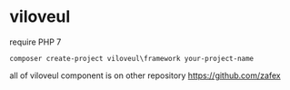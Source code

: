 # viloveul

require PHP 7

```batch
composer create-project viloveul\framework your-project-name
```

all of viloveul component is on other repository https://github.com/zafex